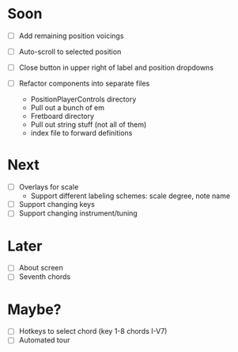 # Soon

- [ ] Add remaining position voicings

- [ ] Auto-scroll to selected position
- [ ] Close button in upper right of label and position dropdowns

- [ ] Refactor components into separate files
  - PositionPlayerControls directory
  - Pull out a bunch of em
  - Fretboard directory
  - Pull out string stuff (not all of them)
  - index file to forward definitions

# Next

- [ ] Overlays for scale
  - Support different labeling schemes: scale degree, note name
- [ ] Support changing keys
- [ ] Support changing instrument/tuning

# Later

- [ ] About screen
- [ ] Seventh chords

# Maybe?

- [ ] Hotkeys to select chord (key 1-8 chords I-V7)
- [ ] Automated tour